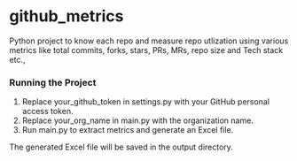 # github_metrics
Python project to know each repo and measure repo utlization using various metrics like total commits, forks, stars, PRs, MRs, repo size and Tech stack etc.,


### Running the Project
1. Replace your_github_token in settings.py with your GitHub personal access token.
2. Replace your_org_name in main.py with the organization name.
3. Run main.py to extract metrics and generate an Excel file.

The generated Excel file will be saved in the output directory.
